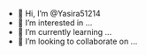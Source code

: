 - 👋 Hi, I’m @Yasira51214
- 👀 I’m interested in ...
- 🌱 I’m currently learning ...
- 💞️ I’m looking to collaborate on ...

<!---
Yasira51215/Yasira51215 is a ✨ special ✨ repository because its `README.md` (this file) appears on your GitHub profile.
You can click the Preview link to take a look at your changes.
--->
